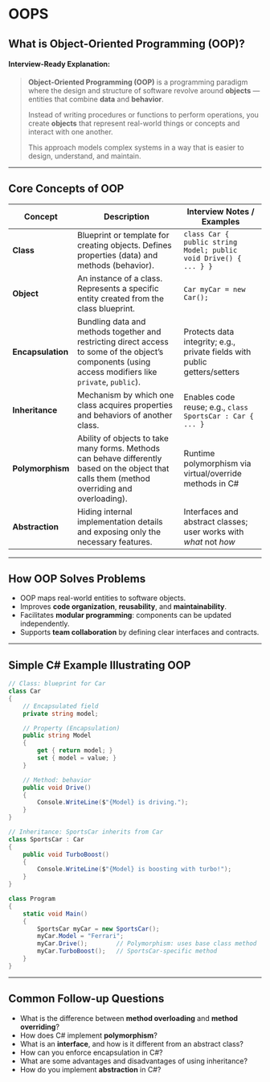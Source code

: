 # OOPS

## What is Object-Oriented Programming (OOP)?

#### Interview-Ready Explanation:

> **Object-Oriented Programming (OOP)** is a programming paradigm where the design and structure of software revolve around **objects** — entities that combine **data** and **behavior**.
>
> Instead of writing procedures or functions to perform operations, you create **objects** that represent real-world things or concepts and interact with one another.
>
> This approach models complex systems in a way that is easier to design, understand, and maintain.

***

## Core Concepts of OOP

| Concept           | Description                                                                                                                                            | Interview Notes / Examples                                                |
| ----------------- | ------------------------------------------------------------------------------------------------------------------------------------------------------ | ------------------------------------------------------------------------- |
| **Class**         | Blueprint or template for creating objects. Defines properties (data) and methods (behavior).                                                          | `class Car { public string Model; public void Drive() { ... } }`          |
| **Object**        | An instance of a class. Represents a specific entity created from the class blueprint.                                                                 | `Car myCar = new Car();`                                                  |
| **Encapsulation** | Bundling data and methods together and restricting direct access to some of the object’s components (using access modifiers like `private`, `public`). | Protects data integrity; e.g., private fields with public getters/setters |
| **Inheritance**   | Mechanism by which one class acquires properties and behaviors of another class.                                                                       | Enables code reuse; e.g., `class SportsCar : Car { ... }`                 |
| **Polymorphism**  | Ability of objects to take many forms. Methods can behave differently based on the object that calls them (method overriding and overloading).         | Runtime polymorphism via virtual/override methods in C#                   |
| **Abstraction**   | Hiding internal implementation details and exposing only the necessary features.                                                                       | Interfaces and abstract classes; user works with _what_ not _how_         |

***

## How OOP Solves Problems

* OOP maps real-world entities to software objects.
* Improves **code organization**, **reusability**, and **maintainability**.
* Facilitates **modular programming**: components can be updated independently.
* Supports **team collaboration** by defining clear interfaces and contracts.

***

## Simple C# Example Illustrating OOP

```csharp
// Class: blueprint for Car
class Car
{
    // Encapsulated field
    private string model;

    // Property (Encapsulation)
    public string Model
    {
        get { return model; }
        set { model = value; }
    }

    // Method: behavior
    public void Drive()
    {
        Console.WriteLine($"{Model} is driving.");
    }
}

// Inheritance: SportsCar inherits from Car
class SportsCar : Car
{
    public void TurboBoost()
    {
        Console.WriteLine($"{Model} is boosting with turbo!");
    }
}

class Program
{
    static void Main()
    {
        SportsCar myCar = new SportsCar();
        myCar.Model = "Ferrari";
        myCar.Drive();        // Polymorphism: uses base class method
        myCar.TurboBoost();   // SportsCar-specific method
    }
}
```

***

## Common Follow-up Questions

* What is the difference between **method overloading** and **method overriding**?
* How does C# implement **polymorphism**?
* What is an **interface**, and how is it different from an abstract class?
* How can you enforce encapsulation in C#?
* What are some advantages and disadvantages of using inheritance?
* How do you implement **abstraction** in C#?
